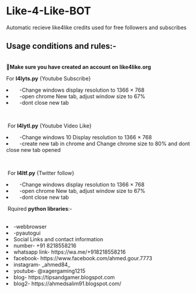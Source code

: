 # Like-4-Like-BOT
Automatic recieve like4like credits used for free followers and subscribes
<h2>Usage conditions and rules:-</h2>
<br>
<b>Make sure you have created an account on like4like.org</b>
<br>
 <p>For <b>l4lyts.py</b> {Youtube Subscribe}</li>
<li>&nbsp;&nbsp;&nbsp;&nbsp;-Change windows display resolution to 1366 × 768</li>
<li>&nbsp;&nbsp;&nbsp;&nbsp;-open chrome New tab, adjust window size to 67%</li>
<li>&nbsp;&nbsp;&nbsp;&nbsp;-dont close new tab </li></p>
    <br>
<p>&nbsp;For <b>l4lytl.py</b> {Youtube Video Like}
<li>&nbsp;&nbsp;&nbsp;&nbsp;-Change windows 10 Display resolution to 1366 × 768 </li>
<li>&nbsp;&nbsp;&nbsp;&nbsp;-create new tab in chrome and Change chrome size to 80% and dont close new tab opened</li></p>
   <br>
<p>&nbsp;For <b>l4ltf.py</b>  {Twitter follow}</p>
<li>&nbsp;&nbsp;&nbsp;&nbsp;-Change windows display resolution to 1366 × 768 </li>
<li>&nbsp;&nbsp;&nbsp;&nbsp;-open chrome New tab, adjust window size to 67% </li>
<li>&nbsp;&nbsp;&nbsp;&nbsp;-dont close new tab </li>
    </p>
<p>&nbsp;Rquired <b>python libraries</b>:-</p>
<br>
<li>-webbrowser</li>
<li>-pyautogui</li>

<li>Social Links and contact information</li>
<li>number- +91 8218558216</li>
<li>whatsapp link- https://wa.me/+918218558216</li>
<li>facebook- https://www.facebook.com/ahmed.gour.7773</li>
<li>instagram- _ahmed84_</li>
<li>youtube- @xagergaming1215</li>
<li>blog- https://tipsandgamer.blogspot.com</li>
<li>blog2- https://ahmedsalim91.blogspot.com/</li>
